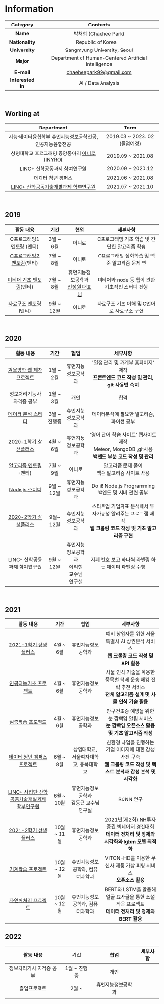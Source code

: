 # Information

|     Category      |                           Contents                           |
| :---------------: | :----------------------------------------------------------: |
|     **Name**      |                    박채희 (Chaehee Park)                     |
|  **Nationality**  | Republic of Korea <img src="https://user-images.githubusercontent.com/55044278/94357776-aa97ab80-00d6-11eb-8793-a3d6b1636c57.PNG" height = "15px"> |
|  **University**   |                 Sangmyung University, Seoul                  |
|     **Major**     |     Department of Human-Centered Artificial Intelligence     |
|    **E-mail**     |                   chaeheepark99@gmail.com                    |
| **Interested in** |                      AI / Data Analysis                      |

<br>

## Working at

|                          Department                          |             Term              |
| :----------------------------------------------------------: | :---------------------------: |
|  지능·데이터융합학부 휴먼지능정보공학전공, 인공지능융합전공  | 2019.03 ~ 2023. 02 (졸업예정) |
| 상명대학교 프로그래밍 중앙동아리 [이니로(INYRO)](https://www.instagram.com/smu_inyro) |       2019.09 ~ 2021.08       |
|                LINC+ 산학공동과제 참여연구원                 |       2020.09 ~ 2020.12       |
| [데이터 청년 캠퍼스](http://github.com/ChaeheePark/data_campus_2021) |       2021.06 ~ 2021.08       |
| [LINC+ 산학공동기술개발과제 학부연구원](http://github.com/ChaeheePark/RCNN_PROJECT) |       2021.07 ~ 2021.10       |

<br>

## 2019

|                          활동 내용                           |    기간    |                             협업                             |                    세부사항                     |
| :----------------------------------------------------------: | :--------: | :----------------------------------------------------------: | :---------------------------------------------: |
|                  C프로그래밍1 멘토링 (멘티)                  | 3월 ~ 6월  |                            이니로                            |  C프로그래밍 기초 학습 및 간단한 알고리즘 학습  |
| [C프로그래밍2 멘토링](https://blog.naver.com/chaevellly/221673098762)(멘티) | 7월 ~ 8월  |                            이니로                            |  C프로그래밍 심화학습 및 백준 알고리즘 문제 연  |
| [미티어 기초 멘토링](https://blog.naver.com/chaevellly/221780737647)(멘티) | 7월 ~ 8월  | 휴먼지능정보공학과<br>[진정원 대표님](https://github.com/kakadais) | 미티어와 node 등 웹에 관한 기초적인 스터디 진행 |
| [자료구조 멘토링](https://blog.naver.com/chaevellly/222088241776)(멘티) | 9월 ~ 12월 |                            이니로                            |   자료구조 기초 이해 및 C언어로 자료구조 구현   |

<br>

## 2020

|                          활동 내용                           |     기간     |                    협업                    |                           세부사항                           |
| :----------------------------------------------------------: | :----------: | :----------------------------------------: | :----------------------------------------------------------: |
| [겨울방학 웹 제작 프로젝트](https://github.com/ChaeheePark/WEB_PROJECT) |  1월 ~ 2월   |             휴먼지능정보공학과             | '일정 관리 및 가계부 홈페이지' 제작 </br> **프론트엔드 코드 작성 및 관리, git 사용법 숙지** |
|                  정보처리기능사 자격증 공부                  |  1월 ~ 3월   |                    개인                    |                             합격                             |
| [데이터 분석 스터디](https://blog.naver.com/chaevellly/222029059284) | 3월 ~ 진행중 |             휴먼지능정보공학과             |          데이터분석에 필요한 알고리즘, 파이썬 공부           |
| [2020-1학기 상생플러스](https://github.com/ChaeheePark/LEWA) |  4월 ~ 6월   |             휴먼지능정보공학과             | '영어 단어 학습 사이트' 웹사이트 제작 </br> Meteor, MongoDB ,git사용</br> **백엔드 부분 코드 작성 및 관리** |
| [알고리즘 멘토링](https://github.com/ChaeheePark/algorithm)(멘티) |  7월 ~ 9월   |                   이니로                   |      알고리즘 문제 풀이 </br> 백준 알고리즘 사이트 사용      |
| [Node.js 스터디](https://github.com/ChaeheePark/nodejs_study_2020) |  9월 ~ 12월  |             휴먼지능정보공학과             |  Do it! Node.js Programming </br> 백엔드 및 서버 관련 공부   |
| [2020-2학기 상생플러스](https://github.com/ChaeheePark/DATA_IS_FUTURE) |  9월~ 12월   |             휴먼지능정보공학과             | 스타트업 기업지표 분석해서 투자가능성 알려주는 프로그램 제작 <br> **웹 크롤링 코드 작성 및 기초 알고리즘 구현** |
|                LINC+ 산학공동과제 참여연구원                 |  9월 ~ 12월  | 휴먼지능정보공학과<br>이의철 교수님 연구실 |     지폐 번호 보고 하나씩 라벨링 하는 데이터 라벨링 수행     |

<br>

## 2021

|                          활동 내용                           |    기간     |                    협업                     |                           세부사항                           |
| :----------------------------------------------------------: | :---------: | :-----------------------------------------: | :----------------------------------------------------------: |
| [2021-1학기 상생플러스](github.com/ChaeheePark/commercial_analysis) |  4월 ~ 6월  |             휴먼지능정보공학과              | 예비 창업자를 위한 서울특별시 AI 상권분석 서비스<br>**웹 크롤링 코드 작성 및 API 활용** |
|     [인공지능기초 프로젝트](github.com/ChaeheePark/SMUS)     |  4월 ~ 6월  |             휴먼지능정보공학과              | 사물 인식 기술을 이용한 품목별 택배 운송 패킹 전략 추천 서비스<br>**전체 알고리즘 설계 및 사물 인식 기술 활용** |
| [심층학습 프로젝트](https://github.com/smu-deep-learning-project) |  4월 ~ 6월  |             휴먼지능정보공학과              | 안구건조증 예방을 위한 눈 깜빡임 알림 서비스<br>**눈 깜빡임 오픈소스 활용 및 기초 알고리즘 작성** |
| [데이터 청년 캠퍼스 프로젝트](https://github.com/Data-campus-SloganAnalysis/Main) |  6월 ~ 8월  |   상명대학교, 서울여자대학교, 충북대학교    | 친환경 사업을 진행하는 기업 이미지에 대한 감성사전 구축<br>**웹 크롤링 코드 작성 및 텍스트 분석과 감성 분석 및 시각화** |
| [LINC+ 사업단 산학공동기술개발과제 학부연구원](http://github.com/ChaeheePark/RCNN_PROJECT) | 6월 ~ 10월  | 휴먼지능정보공학과 <br>김동근 교수님 연구실 |                          RCNN 연구                           |
| [2021-2학기 상생플러스](hgttp://github.com/ChaeheePark/NH_Bigdata_Contest) | 10월 ~ 11월 |             휴먼지능정보공학과              | [2021년(제2회) NH투자증권 빅데이터 경진대회](https://dacon.io/competitions/official/235798/overview/description)<br>**데이터 전처리 및 정제와 시각화와 lgbm 모델 최적화** |
| [기계학습 프로젝트](https://github.com/ChaeheePark/modelgirls) | 10월 ~ 12월 |      휴먼지능정보공학과, 컴퓨터과학과       | VITON-HD를 이용한 무신사 제품 가상 피팅 서비스<br>**오픈소스 활용** |
| [자연어처리 프로젝트](https://github.com/ChaeheePark/novelgirls) | 10월 ~ 12월 |      휴먼지능정보공학과, 컴퓨터과학과       | BERT와 LSTM을 활용해 얼굴 묘사글을 통한 소설 작문 프로젝트<br>**데이터 전처리 및 정제와 BERT 활용** |



## 2022

|        활동 내용         |     기간     |        협업        | 세부사항 |
| :----------------------: | :----------: | :----------------: | :------: |
| 정보처리기사 자격증 공부 | 1월 ~ 진행중 |        개인        |          |
|       졸업프로젝트       |    2월 ~     | 휴먼지능정보공학과 |          |
|                          |              |                    |          |

